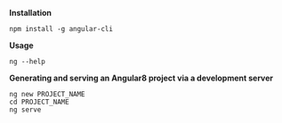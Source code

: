 

**Installation**

``` 
npm install -g angular-cli 
```

**Usage**

```
ng --help 
```

**Generating and serving an Angular8 project via a development server**

```
ng new PROJECT_NAME
cd PROJECT_NAME
ng serve
```
